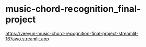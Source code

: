 # music-chord-recognition_final-project
https://veeyun-music-chord-recognition-final-project-streamlit-167awo.streamlit.app
